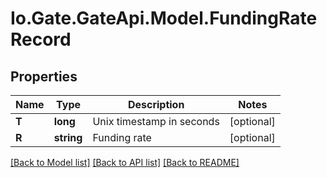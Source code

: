 
# Io.Gate.GateApi.Model.FundingRateRecord

## Properties

Name | Type | Description | Notes
------------ | ------------- | ------------- | -------------
**T** | **long** | Unix timestamp in seconds | [optional] 
**R** | **string** | Funding rate | [optional] 

[[Back to Model list]](../README.md#documentation-for-models)
[[Back to API list]](../README.md#documentation-for-api-endpoints)
[[Back to README]](../README.md)
